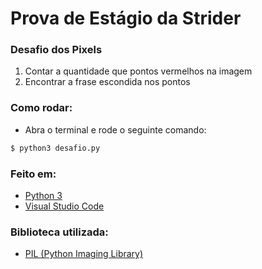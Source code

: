 # Prova de Estágio da Strider

### Desafio dos Pixels

1. Contar a quantidade que pontos vermelhos na imagem
1. Encontrar a frase escondida nos pontos

### Como rodar:

- Abra o terminal e rode o seguinte comando:

```sh
$ python3 desafio.py
```

### Feito em:

- [Python 3](https://www.python.org/)
- [Visual Studio Code](https://code.visualstudio.com/)

### Biblioteca utilizada:

- [PIL (Python Imaging Library)](https://pillow.readthedocs.io/en/stable/)